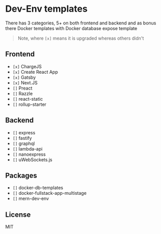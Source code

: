 # Dev-Env templates

There has 3 categories, 5+ on both frontend and backend and as bonus there Docker templates with Docker database expose template

> Note, where `[x]` means it is upgraded whereas others didn't

## Frontend

- `[x]` ChargeJS
- `[x]` Create React App
- `[x]` Gatsby
- `[x]` Next.JS
- `[]` Preact
- `[]` Razzle
- `[]` react-static
- `[]` rollup-starter

## Backend

- `[]` express
- `[]` fastify
- `[]` graphql
- `[]` lambda-api
- `[]` nanoexpress
- `[]` uWebSockets.js

## Packages

- `[]` docker-db-templates
- `[]` docker-fullstack-app-multistage
- `[]` mern-dev-env

## License

MIT

